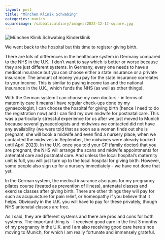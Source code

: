 ```yaml
---
layout: post
title: "München Klinik Schwabing"
categories: munich
squareimage: /sabbaticaldiary/images/2022-12-12-square.jpg
---
```

<img src="/sabbaticaldiary/images/2022-12-12.jpg" alt="München Klinik Schwabing Kinderklinik" class="center">

We went back to the hospital but this time to register giving birth. 

There are lots of differences in the healthcare system in Germany compared to the NHS in the U.K.. I don’t want to say which is better or worse because they are just different systems. In Germany, every one needs to have a medical insurance but you can choose either a state insurance or a private insurance. The amount of money you pay for the state insurance correlates to your income. This is similar to paying income tax and the national insurance in the U.K., which funds the NHS (as well as other things).

With the German system I can choose my own doctors - in terms of maternity care it means I have regular check-ups done by my gynaecologist, I can choose the hospital for giving birth (hence I need to do the registration now) and I can find my own midwife for postnatal care. This was a particularly stressful experience for us after we just moved to Munich because several gynaecologists and midwives we contacted did not have any availability (we were told that as soon as a woman finds out she is pregnant, she will book a midwife and even find a nursery place; when we contacted the midwives in September, the midwives were already booked until April 2023). In the U.K. once you told your GP (family doctor) that you are pregnant, the NHS will arrange the scans and midwife appointments for antenatal care and postnatal care. And unless the local hospital’s maternity unit is full, you will just turn up to the local hospital for giving birth. However, some people also sign up for a nursery immediately - we have not done that yet.

In the German system, the medical insurance also pays for my pregnancy pilates course (treated as prevention of illness), antenatal classes and exercise classes after giving birth. There are other things they will pay for such as acupuncture for pain relief, or homeopathy if you believe that it helps. Obviously in the U.K. you will have to pay for these privately, though NHS antenatal classes are free.  

As I said, they are different systems and there are pros and cons for both systems. The important thing is - I received good care in the first 3 months of my pregnancy in the U.K. and I am also receiving good care here since moving to Munich, for which I am really fortunate and immensely grateful. 